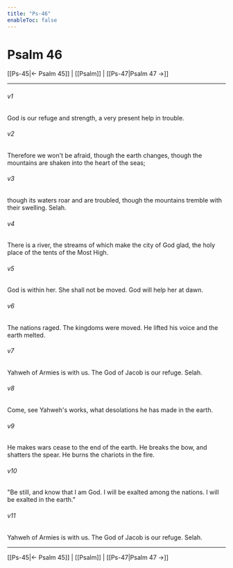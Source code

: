```yaml
---
title: "Ps-46"
enableToc: false
---
```

# Psalm 46

[[Ps-45|← Psalm 45]] | [[Psalm]] | [[Ps-47|Psalm 47 →]]
***



###### v1 
God is our refuge and strength, a very present help in trouble. 

###### v2 
Therefore we won't be afraid, though the earth changes, though the mountains are shaken into the heart of the seas; 

###### v3 
though its waters roar and are troubled, though the mountains tremble with their swelling. Selah. 

###### v4 
There is a river, the streams of which make the city of God glad, the holy place of the tents of the Most High. 

###### v5 
God is within her. She shall not be moved. God will help her at dawn. 

###### v6 
The nations raged. The kingdoms were moved. He lifted his voice and the earth melted. 

###### v7 
Yahweh of Armies is with us. The God of Jacob is our refuge. Selah. 

###### v8 
Come, see Yahweh's works, what desolations he has made in the earth. 

###### v9 
He makes wars cease to the end of the earth. He breaks the bow, and shatters the spear. He burns the chariots in the fire. 

###### v10 
"Be still, and know that I am God. I will be exalted among the nations. I will be exalted in the earth." 

###### v11 
Yahweh of Armies is with us. The God of Jacob is our refuge. Selah.

***
[[Ps-45|← Psalm 45]] | [[Psalm]] | [[Ps-47|Psalm 47 →]]
